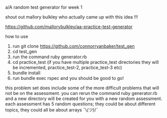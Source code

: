 a/A random test generator for week 1



shout out mallory bulkley who actually came up with this idea !!!

https://github.com/mallorybulkley/aa-practice-test-generator

how to use

1. run git clone https://github.com/connorryanbaker/test_gen
2. cd test_gen
3. run the command ruby generator.rb
4. cd practice\_test (if you have multiple practice\_test directories they will be incremented, practice\_test-2, practice\_test-3 etc)
5. bundle install
6. run bundle exec rspec and you should be good to go!


this problem set does include some of the more difficult problems that will not be on the assessment.
you can rerun the command ruby generator.rb and a new directory will be created for you with a new random assessment.
each assessment has 5 random questions; they could be about different topics, they could all be about arrays ¯\\_(ツ)_/¯


